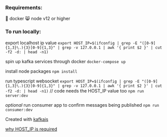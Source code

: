 
### Requirements:
 📇 docker
 😸 node v12 or higher


### To run locally:
export localhost ip value
`export HOST_IP=$(ifconfig | grep -E "([0-9]{1,3}\.){3}[0-9]{1,3}" | grep -v 127.0.0.1 | awk '{ print $2 }' | cut -f2 -d: | head -n1)`

spin up kafka services through docker
`docker-compose up`

install node packages
`npm install`

run typescript websocket
`export HOST_IP=$(ifconfig | grep -E "([0-9]{1,3}\.){3}[0-9]{1,3}" | grep -v 127.0.0.1 | awk '{ print $2 }' | cut -f2 -d: | head -n1)` // code needs the HOST_IP value too
`npm run server:dev`

*optional* run consumer app to confirm messages being published
`npm run consumer:dev`

Created with [kafkajs](https://kafka.js.org/)

[why HOST_IP is required](https://github.com/wurstmeister/kafka-docker/wiki/Connectivity)

